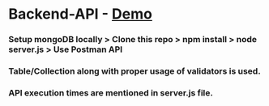 # Backend-API - [Demo](https://github.com/ksalokya/backend-api/blob/main/demo.mp4)

### Setup mongoDB locally > Clone this repo > npm install > node server.js > Use Postman API

### Table/Collection along with proper usage of validators is used.

### API execution times are mentioned in server.js file.
